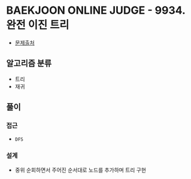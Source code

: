 # BAEKJOON ONLINE JUDGE - 9934. 완전 이진 트리

- [문제출처](https://www.acmicpc.net/problem/9934 '9934. 완전 이진 트리')

## 알고리즘 분류

- 트리
- 재귀

## 풀이

### 접근

- `DFS`

### 설계

- 중위 순회하면서 주어진 순서대로 노드를 추가하며 트리 구현
